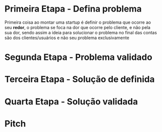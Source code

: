 # Primeira Etapa - Defina problema
Primeira coisa ao montar uma startup é definir o problema que ocorre ao seu **redor**, o problema se foca na dor que ocorre pelo cliente, e não pela sua dor, sendo assim a ideia para solucionar o problema no final das contas são dos clientes/usuários e não seu problema exclusivamente

# Segunda Etapa - Problema validado

# Terceira Etapa - Solução de definida

# Quarta Etapa - Solução validada

# Pitch